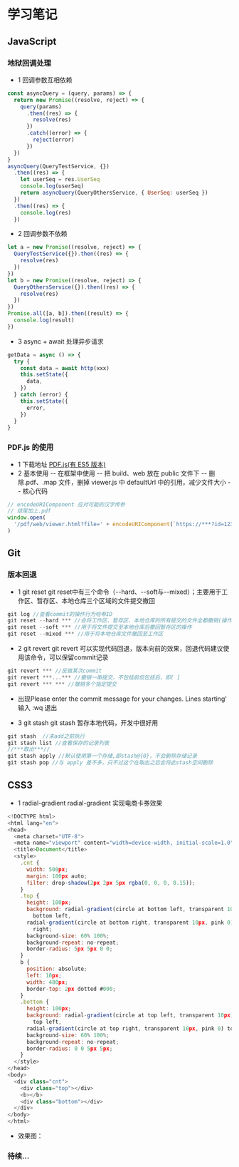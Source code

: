 # 学习笔记

## JavaScript

### 地狱回调处理

- 1 回调参数互相依赖

```javascript
const asyncQuery = (query, params) => {
  return new Promise((resolve, reject) => {
    query(params)
      .then((res) => {
        resolve(res)
      })
      .catch((error) => {
        reject(error)
      })
  })
}
asyncQuery(QueryTestService, {})
  .then((res) => {
    let userSeq = res.UserSeq
    console.log(userSeq)
    return asyncQuery(QueryOthersService, { UserSeq: userSeq })
  })
  .then((res) => {
    console.log(res)
  })
```

- 2 回调参数不依赖

```javascript
let a = new Promise((resolve, reject) => {
  QueryTestService({}).then((res) => {
    resolve(res)
  })
})
let b = new Promise((resolve, reject) => {
  QueryOthersService({}).then((res) => {
    resolve(res)
  })
})
Promise.all([a, b]).then((result) => {
  console.log(result)
})
```

- 3 async + await 处理异步请求

```javascript
getData = async () => {
  try {
    const data = await http(xxx)
    this.setState({
      data,
    })
  } catch (error) {
    this.setState({
      error,
    })
  }
}
```

### PDF.js 的使用

- 1 下载地址
  [PDF.js(有 ES5 版本)](http://mozilla.github.io/pdf.js/getting_started/#download)
- 2 基本使用
  -- 在框架中使用
  -- 把 build、web 放在 public 文件下
  -- 删除.pdf、.map 文件，删掉 viewer.js 中 defaultUrl 中的引用，减少文件大小
  -- 核心代码

```javascript
// encodeURIComponent 应对可能的汉字传参
// 结尾加上.pdf
window.open(
  '/pdf/web/viewer.html?file=' + encodeURIComponent(`https://***?id=123&.pdf`)
)
```

## Git

### 版本回退

- 1 git reset
git reset中有三个命令（--hard、--soft与--mixed）；主要用于工作区、暂存区、本地仓库三个区域的文件提交撤回

```javascript
git log //查看commit的操作行为哈希ID
git reset --hard *** //会将工作区、暂存区、本地仓库的所有提交的文件全都撤销(操作需谨慎)
git reset --soft *** //用于将文件提交至本地仓库后撤回暂存区的操作
git reset --mixed *** //用于将本地仓库文件撤回至工作区

```
- 2 git revert
git revert 可以实现代码回退，版本向前的效果，回退代码建议使用该命令，可以保留commit记录
```javascript
git revert *** //反做某次commit
git revert ***...*** //撤销一串提交，不包括前但包括后，即( ]
git revert *** *** //撤销多个指定提交
```
* 出现Please enter the commit message for your changes. Lines starting'  输入 :wq 退出

- 3 git stash
git stash 暂存本地代码，开发中很好用
```javascript
git stash  //未add之前执行
git stash list //查看保存的记录列表
//***取出***//
git stash apply //默认使用第一个存储,即stash@{0}，不会删除存储记录
git stash pop //与 apply 差不多，只不过这个在取出之后会将此stash空间删除

```

## CSS3
- 1 radial-gradient
radial-gradient 实现电商卡券效果
```javascript
<!DOCTYPE html>
<html lang="en">
<head>
  <meta charset="UTF-8">
  <meta name="viewport" content="width=device-width, initial-scale=1.0">
  <title>Document</title>
  <style>
    .cnt {
      width: 500px;
      margin: 100px auto;
      filter: drop-shadow(2px 2px 5px rgba(0, 0, 0, 0.15));
    }
    .top {
      height: 100px;
      background: radial-gradient(circle at bottom left, transparent 10px, pink 0)
        bottom left,
      radial-gradient(circle at bottom right, transparent 10px, pink 0) bottom
        right;
      background-size: 60% 100%;
      background-repeat: no-repeat;
      border-radius: 5px 5px 0 0;
    }
    b {
      position: absolute;
      left: 10px;
      width: 480px;
      border-top: 2px dotted #000;
    }
    .bottom {
      height: 100px;
      background: radial-gradient(circle at top left, transparent 10px, pink 0)
        top left,
      radial-gradient(circle at top right, transparent 10px, pink 0) top right;
      background-size: 60% 100%;
      background-repeat: no-repeat;
      border-radius: 0 0 5px 5px;
    }
  </style>
</head>
<body>
  <div class="cnt">
    <div class="top"></div>
    <b></b>
    <div class="bottom"></div>
  </div>
</body>
</html>
```
* 效果图：

### 待续...
